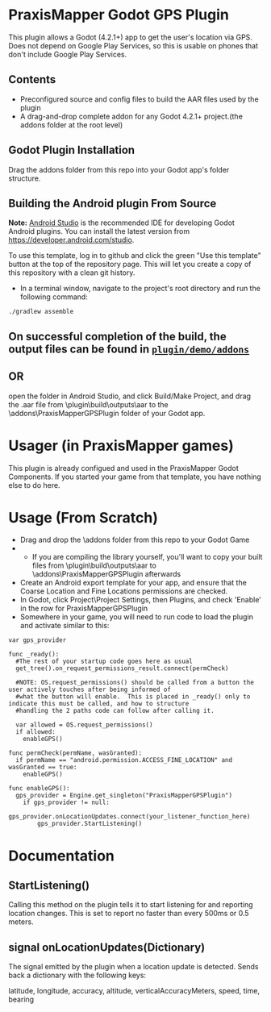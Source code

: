 # PraxisMapper Godot GPS Plugin
This plugin allows a Godot (4.2.1+) app to get the user's location via GPS. Does not depend on Google Play Services, so 
this is usable on phones that don't include Google Play Services.

## Contents
* Preconfigured source and config files to build the AAR files used by the plugin
* A drag-and-drop complete addon for any Godot 4.2.1+ project.(the addons folder at the root level)

## Godot Plugin Installation
Drag the addons folder from this repo into your Godot app's folder structure. 

## Building the Android plugin From Source
**Note:** [Android Studio](https://developer.android.com/studio) is the recommended IDE for
developing Godot Android plugins. 
You can install the latest version from https://developer.android.com/studio.

To use this template, log in to github and click the green "Use this template" button at the top 
of the repository page.
This will let you create a copy of this repository with a clean git history.

- In a terminal window, navigate to the project's root directory and run the following command:
```
./gradlew assemble
```
On successful completion of the build, the output files can be found in
[`plugin/demo/addons`](plugin/demo/addons)
-----
OR
-----
open the folder in Android Studio, and click Build/Make Project, and drag the .aar file from 
\plugin\build\outputs\aar to the \addons\PraxisMapperGPSPlugin folder of your Godot app.

# Usager (in PraxisMapper games)
This plugin is already configued and used in the PraxisMapper Godot Components. If you started your game from that template,
you have nothing else to do here.

# Usage (From Scratch)
* Drag and drop the \addons folder from this repo to your Godot Game
* * If you are compiling the library yourself, you'll want to copy your built files from \plugin\build\outputs\aar to \addons\PraxisMapperGPSPlugin afterwards
* Create an Android export template for your app, and ensure that the Coarse Location and Fine Locations permissions are checked.
* In Godot, click Project\Project Settings, then Plugins, and check 'Enable' in the row for PraxisMapperGPSPlugin
* Somewhere in your game, you will need to run code to load the plugin and activate similar to this:
```
var gps_provider

func _ready():
  #The rest of your startup code goes here as usual
  get_tree().on_request_permissions_result.connect(permCheck)
  
  #NOTE: OS.request_permissions() should be called from a button the user actively touches after being informed of 
  #what the button will enable.  This is placed in _ready() only to indicate this must be called, and how to structure
  #handling the 2 paths code can follow after calling it.

  var allowed = OS.request_permissions() 
  if allowed:
    enableGPS()

func permCheck(permName, wasGranted):
  if permName == "android.permission.ACCESS_FINE_LOCATION" and wasGranted == true:
    enableGPS()

func enableGPS():
  gps_provider = Engine.get_singleton("PraxisMapperGPSPlugin")
    if gps_provider != null:
      gps_provider.onLocationUpdates.connect(your_listener_function_here)
	    gps_provider.StartListening()
```

# Documentation

## StartListening()
Calling this method on the plugin tells it to start listening for and reporting location changes.
This is set to report no faster than every 500ms or 0.5 meters.

## signal onLocationUpdates(Dictionary)
The signal emitted by the plugin when a location update is detected.
Sends back a dictionary with the following keys:

latitude, longitude, accuracy, altitude, verticalAccuracyMeters, speed, time, bearing
